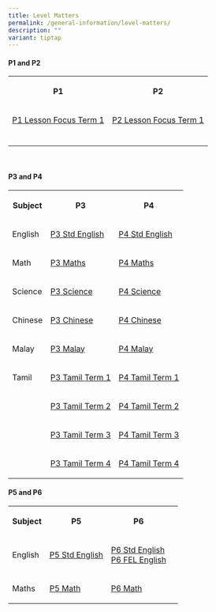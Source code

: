 ```yaml
---
title: Level Matters
permalink: /general-information/level-matters/
description: ""
variant: tiptap
---
```

<h4>P1 and P2</h4>
<table style="minWidth: 50px">
<colgroup>
<col>
<col>
</colgroup>
<tbody>
<tr>
<th rowspan="1" colspan="1">
<p>P1</p>
</th>
<th rowspan="1" colspan="1">
<p>P2</p>
</th>
</tr>
<tr>
<td rowspan="1" colspan="1">
<p><a href="/files/P1_Lesson_Focus___Term_1_.pdf" rel="noopener nofollow" target="_blank">P1 Lesson Focus Term 1</a>
</p>
</td>
<td rowspan="1" colspan="1">
<p><a href="/files/P2_Lesson_Focus___Term_1.pdf" rel="noopener nofollow" target="_blank">P2 Lesson Focus Term 1</a>
</p>
</td>
</tr>
<tr>
<td rowspan="1" colspan="1">
<p></p>
</td>
<td rowspan="1" colspan="1">
<p></p>
</td>
</tr>
</tbody>
</table>
<p>
<br>
</p>
<h4>P3 and P4</h4>
<table style="minWidth: 75px">
<colgroup>
<col>
<col>
<col>
</colgroup>
<tbody>
<tr>
<th rowspan="1" colspan="1">
<p>Subject</p>
</th>
<th rowspan="1" colspan="1">
<p>P3</p>
</th>
<th rowspan="1" colspan="1">
<p>P4</p>
</th>
</tr>
<tr>
<td rowspan="1" colspan="1">
<p>English</p>
</td>
<td rowspan="1" colspan="1">
<p><a href="/files/2023%20P3%20STD%20ENGLISH%20TOS.pdf" rel="noopener noreferrer nofollow" target="_blank">P3 Std English</a>
</p>
</td>
<td rowspan="1" colspan="1">
<p><a href="/files/2023%20P4%20STD%20ENGLISH%20TOS.pdf" rel="noopener noreferrer nofollow" target="_blank">P4 Std English</a>
</p>
</td>
</tr>
<tr>
<td rowspan="1" colspan="1">
<p>Math</p>
</td>
<td rowspan="1" colspan="1">
<p><a href="/files/Level Matters/P3_Maths_Lesson_Focus_updated_2025.pdf" rel="noopener nofollow" target="_blank">P3 Maths</a>
</p>
</td>
<td rowspan="1" colspan="1">
<p><a href="/files/Level Matters/P4_Maths_lesson_focus_updated_2025.pdf" rel="noopener nofollow" target="_blank">P4 Maths</a>
</p>
</td>
</tr>
<tr>
<td rowspan="1" colspan="1">
<p>Science</p>
</td>
<td rowspan="1" colspan="1">
<p><a href="/files/Level Matters/P3_Science.pdf" rel="noopener nofollow" target="_blank">P3 Science</a>
</p>
</td>
<td rowspan="1" colspan="1">
<p><a href="/files/Level Matters/P4_Science.pdf" rel="noopener nofollow" target="_blank">P4 Science</a>
</p>
</td>
</tr>
<tr>
<td rowspan="1" colspan="1">
<p>Chinese</p>
</td>
<td rowspan="1" colspan="1">
<p><a href="/files/P3%20CL.pdf" rel="noopener noreferrer nofollow" target="_blank">P3 Chinese</a>
</p>
</td>
<td rowspan="1" colspan="1">
<p><a href="/files/P4%20CL.pdf" rel="noopener noreferrer nofollow" target="_blank">P4 Chinese</a>
</p>
</td>
</tr>
<tr>
<td rowspan="1" colspan="1">
<p>Malay</p>
</td>
<td rowspan="1" colspan="1">
<p><a href="/files/P3%20ML.pdf" rel="noopener noreferrer nofollow" target="_blank">P3 Malay</a>
</p>
</td>
<td rowspan="1" colspan="1">
<p><a href="/files/P4%20ML.pdf" rel="noopener noreferrer nofollow" target="_blank">P4 Malay</a>
</p>
</td>
</tr>
<tr>
<td rowspan="1" colspan="1">
<p>Tamil</p>
</td>
<td rowspan="1" colspan="1">
<p><a href="/files/P3%20TL%20T1.pdf" rel="noopener noreferrer nofollow" target="_blank">P3 Tamil Term 1</a>
</p>
</td>
<td rowspan="1" colspan="1">
<p><a href="/files/P4%20TL%20T1.pdf" rel="noopener noreferrer nofollow" target="_blank">P4 Tamil Term 1</a>
</p>
</td>
</tr>
<tr>
<td rowspan="1" colspan="1">
<p></p>
</td>
<td rowspan="1" colspan="1">
<p><a href="/files/P3%20TL%20T2.pdf" rel="noopener noreferrer nofollow" target="_blank">P3 Tamil Term 2</a>
</p>
</td>
<td rowspan="1" colspan="1">
<p><a href="/files/P4%20TL%20T2.pdf" rel="noopener noreferrer nofollow" target="_blank">P4 Tamil Term 2</a>
</p>
</td>
</tr>
<tr>
<td rowspan="1" colspan="1">
<p></p>
</td>
<td rowspan="1" colspan="1">
<p><a href="/files/P3%20TL%20T3.pdf" rel="noopener noreferrer nofollow" target="_blank">P3 Tamil Term 3</a>
</p>
</td>
<td rowspan="1" colspan="1">
<p><a href="/files/P4%20TL%20T3.pdf" rel="noopener noreferrer nofollow" target="_blank">P4 Tamil Term 3</a>
</p>
</td>
</tr>
<tr>
<td rowspan="1" colspan="1">
<p></p>
</td>
<td rowspan="1" colspan="1">
<p><a href="/files/P3%20TL%20T4.pdf" rel="noopener noreferrer nofollow" target="_blank">P3 Tamil Term 4</a>
</p>
</td>
<td rowspan="1" colspan="1">
<p><a href="/files/P4%20TL%20T4.pdf" rel="noopener noreferrer nofollow" target="_blank">P4 Tamil Term 4</a>
</p>
</td>
</tr>
</tbody>
</table>
<h4>P5 and P6</h4>
<table style="minWidth: 100px">
<colgroup>
<col>
<col>
<col>
<col>
</colgroup>
<tbody>
<tr>
<th rowspan="1" colspan="1">
<p>Subject</p>
</th>
<th rowspan="1" colspan="1">
<p>P5</p>
</th>
<th rowspan="1" colspan="1">
<p>P6</p>
</th>
<th rowspan="1" colspan="1">
<p></p>
</th>
</tr>
<tr>
<td rowspan="1" colspan="1">
<p>English</p>
</td>
<td rowspan="1" colspan="1">
<p><a href="/files/2023%20P5%20STD%20ENGLISH%20TOS.pdf" rel="noopener noreferrer nofollow" target="_blank">P5 Std English</a> 
<br>
</p>
</td>
<td rowspan="1" colspan="1">
<p><a href="/files/2023%20P6%20STD%20ENGLISH%20TOS.pdf" rel="noopener noreferrer nofollow" target="_blank">P6 Std English</a> 
<br><a href="/files/2023%20P6%20FEL%20ENGLISH%20TOS.pdf" rel="noopener noreferrer nofollow" target="_blank">P6 FEL English</a>
</p>
</td>
<td rowspan="1" colspan="1">
<p></p>
</td>
</tr>
<tr>
<td rowspan="1" colspan="1">
<p>Maths</p>
</td>
<td rowspan="1" colspan="1">
<p><a href="/files/Level Matters/P5_Math_Lesson_Focus.pdf" rel="noopener nofollow" target="_blank">P5 Math</a>
</p>
</td>
<td rowspan="1" colspan="1">
<p><a href="/files/Level Matters/P6_Math_Lesson_Focus.pdf" rel="noopener nofollow" target="_blank">P6 Math</a>
<br>
</p>
</td>
<td rowspan="1" colspan="1">
<p></p>
</td>
</tr>
</tbody>
</table>
<p></p>